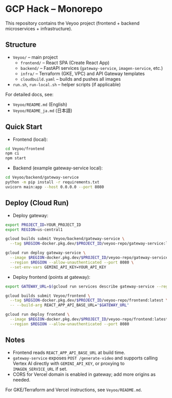 # GCP Hack – Monorepo

This repository contains the Veyoo project (frontend + backend microservices + infrastructure).

## Structure
- `Veyoo/` – main project
  - `frontend/` – React SPA (Create React App)
  - `backend/` – FastAPI services (`gateway-service`, `imagen-service`, etc.)
  - `infra/` – Terraform (GKE, VPC) and API Gateway templates
  - `cloudbuild.yaml` – builds and pushes all images
- `run.sh`, `run-local.sh` – helper scripts (if applicable)

For detailed docs, see:
- `Veyoo/README.md` (English)
- `Veyoo/README_ja.md` (日本語)

## Quick Start
- Frontend (local):
```bash
cd Veyoo/frontend
npm ci
npm start
```
- Backend (example gateway-service local):
```bash
cd Veyoo/backend/gateway-service
python -m pip install -r requirements.txt
uvicorn main:app --host 0.0.0.0 --port 8080
```

## Deploy (Cloud Run)
- Deploy gateway:
```bash
export PROJECT_ID=YOUR_PROJECT_ID
export REGION=us-central1

gcloud builds submit Veyoo/backend/gateway-service \
  --tag $REGION-docker.pkg.dev/$PROJECT_ID/veyoo-repo/gateway-service:latest

gcloud run deploy gateway-service \
  --image $REGION-docker.pkg.dev/$PROJECT_ID/veyoo-repo/gateway-service:latest \
  --region $REGION --allow-unauthenticated --port 8080 \
  --set-env-vars GEMINI_API_KEY=YOUR_API_KEY
```
- Deploy frontend (points at gateway):
```bash
export GATEWAY_URL=$(gcloud run services describe gateway-service --region $REGION --format='value(status.url)')

gcloud builds submit Veyoo/frontend \
  --tag $REGION-docker.pkg.dev/$PROJECT_ID/veyoo-repo/frontend:latest \
  -- --build-arg REACT_APP_API_BASE_URL="$GATEWAY_URL"

gcloud run deploy frontend \
  --image $REGION-docker.pkg.dev/$PROJECT_ID/veyoo-repo/frontend:latest \
  --region $REGION --allow-unauthenticated --port 8080
```

## Notes
- Frontend reads `REACT_APP_API_BASE_URL` at build time.
- `gateway-service` exposes `POST /generate-video` and supports calling Vertex AI directly with `GEMINI_API_KEY`, or proxying to `IMAGEN_SERVICE_URL` if set.
- CORS for Vercel domain is enabled in gateway; add more origins as needed.

For GKE/Terraform and Vercel instructions, see `Veyoo/README.md`.
